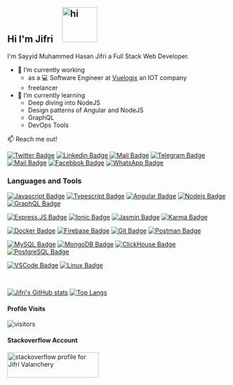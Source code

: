 ## Hi I'm **Jifri** <img src="https://user-images.githubusercontent.com/1303154/88677602-1635ba80-d120-11ea-84d8-d263ba5fc3c0.gif" width="80px" height="80px" alt="hi">

I'm Sayyid Muhammed Hasan Jifri a Full Stack Web Developer.

- 🔭 I’m currently working 
  - as a :computer: Software Engineer at [Vuelogix](https://www.vuelogix.com/) an IOT company
  - freelancer
- 🌱 I’m currently learning 
  - Deep diving into NodeJS
  - Design patterns of Angular and NodeJS
  - GraphQL
  - DevOps Tools

:mailbox: Reach me out!

[![Twitter Badge](https://img.shields.io/badge/-@JifriSmh-1ca0f1?style=flat&labelColor=1ca0f1&logo=twitter&logoColor=white&link=https://twitter.com/JifriSmh)](https://twitter.com/JifriSmh)
[![Linkedin Badge](https://img.shields.io/badge/-smhjifri-0e76a8?style=flat&labelColor=0e76a8&logo=linkedin&logoColor=white)](https://www.linkedin.com/in/smhjifri-vly/)
[![Mail Badge](https://img.shields.io/badge/-jifrivly-c0392b?style=flat&labelColor=c0392b&logo=gmail&logoColor=white)](mailto:jifrivly@gmail.com)
[![Telegram Badge](https://img.shields.io/badge/-jifrivly-30A8E9?style=flat&labelColor=30A8E9&logo=telegram&logoColor=white)](https://t.me/jifrivly)
[![Mail Badge](https://img.shields.io/badge/-@smh_jifri-e84393?style=flat&labelColor=e84393&logo=instagram&logoColor=white)](https://instagram.com/smh_jifri)
[![Facebbok Badge](https://img.shields.io/badge/-hassanjifri-385898?style=flat&labelColor=385898&logo=facebook&logoColor=white)](https://www.facebook.com/HASSANJIFRIEDAYUR)
[![WhatsApp Badge](https://img.shields.io/badge/-hassanjifri-5BC1A6?style=flat&labelColor=5BC1A6&logo=whatsapp&logoColor=white)](https://wa.me/919744344978)

### Languages and Tools
[![Javascript Badge](https://img.shields.io/badge/-Javascript-F0DB4F?style=for-the-badge&labelColor=black&logo=javascript&logoColor=F0DB4F)](#)
[![Typescript Badge](https://img.shields.io/badge/-Typescript-007acc?style=for-the-badge&labelColor=black&logo=typescript&logoColor=007acc)](#)
[![Angular Badge](https://img.shields.io/badge/-Angular-C5382F?style=for-the-badge&labelColor=black&logo=angular&logoColor=DF4036)](#)
[![Nodejs Badge](https://img.shields.io/badge/-Nodejs-3C873A?style=for-the-badge&labelColor=black&logo=node.js&logoColor=3C873A)](#)
[![GraphQL Badge](https://img.shields.io/badge/-GraphQl-e535ab?style=for-the-badge&labelColor=black&logo=graphql&logoColor=e535ab)](#)

[![Express.JS Badge](https://img.shields.io/badge/-Express_JS-E4E4E4?style=for-the-badge&labelColor=black&logo=express&logoColor=E4E4E4)](#)
[![Ionic Badge](https://img.shields.io/badge/-Ionic_Angular-377FFA?style=for-the-badge&labelColor=black&logo=ionic&logoColor=377FFA)](#)
[![Jasmin Badge](https://img.shields.io/badge/-Jasmin-863F7E?style=for-the-badge&labelColor=black&logo=jasmine&logoColor=863F7E)](#)
[![Karma Badge](https://img.shields.io/badge/-Karma-55B9AA?style=for-the-badge&labelColor=black&logo=karma&logoColor=55B9AA)](#)

[![Docker Badge](https://img.shields.io/badge/-Docker-2D89B2?style=for-the-badge&labelColor=black&logo=docker&logoColor=2D89B2)](#)
[![Firebase Badge](https://img.shields.io/badge/-Firebase-F7C53C?style=for-the-badge&labelColor=black&logo=firebase)](#)
[![Git Badge](https://img.shields.io/badge/-Git-E94F39?style=for-the-badge&labelColor=black&logo=git)](#)
[![Postman Badge](https://img.shields.io/badge/-Postman-EF683A?style=for-the-badge&labelColor=black&logo=postman)](#)

[![MySQL Badge](https://img.shields.io/badge/-MySQL-327496?style=for-the-badge&labelColor=black&logo=mysql)](#)
[![MongoDB Badge](https://img.shields.io/badge/-MongoDB-478E4F?style=for-the-badge&labelColor=black&logo=mongodb)](#)
[![ClickHouse Badge](https://img.shields.io/badge/-ClickHouse-F7C73D?style=for-the-badge&labelColor=black&logo=clickhouse)](#)
[![PostgreSQL Badge](https://img.shields.io/badge/-PostgreSQL-336690?style=for-the-badge&labelColor=black&logo=postgresql)](#)

[![VSCode Badge](https://img.shields.io/badge/-VSCODE-3382B5?style=for-the-badge&labelColor=black&logo=visualstudiocode&logoColor=3382B5)](#)
[![Linux Badge](https://img.shields.io/badge/-Linux-FFFFFF?style=for-the-badge&labelColor=black&logo=linux&logoColor=FFFFFF)](#)

<br>

[![Jifri's GitHub stats](https://github-readme-stats.vercel.app/api?username=jifrivly&count_private=true&show_icons=true&theme=dark)](#)
[![Top Langs](https://github-readme-stats.vercel.app/api/top-langs/?username=jifrivly&hide=php&langs_count=8&layout=compact&theme=dark)](#)
#### Profile Visits
![visitors](https://visitor-badge.glitch.me/badge?page_id=jifrivly.jifrivly)

#### Stackoverflow Account
<a href="https://stackoverflow.com/users/7939765/jifri-valanchery">
  <img src="https://stackoverflow.com/users/flair/7939765.png?theme=dark" width="208" height="58" alt="stackoverflow profile for Jifri Valanchery">
</a>


<!--
**jifrivly/jifrivly** is a ✨ _special_ ✨ repository because its `README.md` (this file) appears on your GitHub profile.

Here are some ideas to get you started:

- 🔭 I’m currently working on ...
- 🌱 I’m currently learning ...
- 👯 I’m looking to collaborate on ...
- 🤔 I’m looking for help with ...
- 💬 Ask me about ...
- 📫 How to reach me: ...
- 😄 Pronouns: ...
- ⚡ Fun fact: ...
-->
